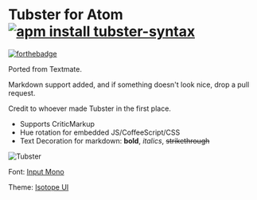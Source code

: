 # Tubster for Atom [![apm install tubster-syntax](https://tcyrus.me/apm/tubster-syntax.svg?theme=one-dark)](https://atom.io/packages/tubster-syntax)
[![forthebadge](http://forthebadge.com/images/badges/made-with-crayons.svg)](http://forthebadge.com)

Ported from Textmate.

Markdown support added, and if something doesn't look nice, drop a pull request.

Credit to whoever made Tubster in the first place.
- Supports CriticMarkup
- Hue rotation for embedded JS/CoffeeScript/CSS
- Text Decoration for markdown: **bold**, _italics_, ~~strikethrough~~


![Tubster](https://github.com/plttn/tubster-syntax/raw/master/preview.png)

Font: [Input Mono](http://input.fontbureau.com/)

Theme: [Isotope UI](https://atom.io/themes/isotope-ui)
